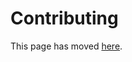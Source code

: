 # Contributing

This page has moved [here](https://github.com/nervosys/AutonomySim/blob/master/docs/CONTRIBUTING.md).
